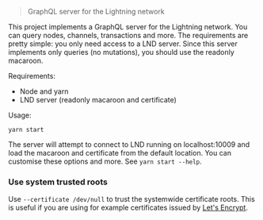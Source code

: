 > GraphQL server for the Lightning network

This project implements a GraphQL server for the Lightning network. You can query nodes, channels, transactions and more. The requirements are pretty simple: you only need access to a LND server. Since this server implements only queries (no mutations), you should use the readonly macaroon.

Requirements:

 - Node and yarn
 - LND server (readonly macaroon and certificate)

Usage:

```
yarn start
```

The server will attempt to connect to LND running on localhost:10009 and load the macaroon and certificate from the default location. You can customise these options and more. See `yarn start --help`.

### Use system trusted roots

Use `--certificate /dev/null` to trust the systemwide certificate roots. This is useful if you are using for example certificates issued by [Let's Encrypt](https://letsencrypt.org/).
